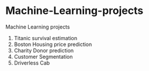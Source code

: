 # Machine-Learning-projects
Machine Learning projects
1) Titanic survival estimation
2) Boston Housing price prediction
3) Charity Donor prediction
4) Customer Segmentation 
5) Driverless Cab
